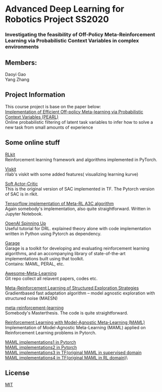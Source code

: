 # Advanced Deep Learning for Robotics Project SS2020

### Investigating the feasibility of Off-Policy Meta-Reinforcement Learning via Probabilistic Context Variables in complex environments

## Members:
Daoyi Gao\
Yang Zhang

## Project Information
This course project is base on the paper below:\
[Implementation of Efficient Off-policy Meta-learning via Probabilistic Context Variables (PEARL)](https://github.com/katerakelly/oyster)\
Online probabilistic filtering of latent task variables to infer how to solve a new task from small amounts of experience  

## Some online stuff
[RLkit](https://github.com/vitchyr/rlkit)\
Reinforcement learning framework and algorithms implemented in PyTorch.  

[Viskit](https://github.com/vitchyr/viskit)\
rllab's viskit with some added features( visualizing learning kurve)

[Soft Actor-Critic](https://github.com/rail-berkeley/softlearning)\
This is the original version of SAC implemented in TF. The Pytorch version of SAC is in rlkit.  
  
[Tensorflow implementation of Meta-RL A3C algorithm](https://github.com/awjuliani/Meta-RL)\
Again somebody's implementation, also quite straightforward. Written in Jupyter Notebook.

[OpenAI Spinning Up](https://spinningup.openai.com/en/latest/index.html)\
Useful tutorial for DRL. explained theory alone with code implementation written in Python using Pytorch as dependency.  

[Garage](https://github.com/rlworkgroup/garage)\
Garage is a toolkit for developing and evaluating reinforcement learning algorithms, and an accompanying library of state-of-the-art implementations built using that toolkit.  
Contains: MAML, PERAL, etc.

[Awesome-Meta-Learning](https://github.com/sudharsan13296/Awesome-Meta-Learning)\
Git repo collect all relavent papers, codes etc.  

[Meta-Reinforcement Learning of Structured Exploration Strategies](https://github.com/russellmendonca/maesn_suite)\
Gradientbased fast adaptation algorithm – model agnostic exploration with structured noise (MAESN)  

[meta-reinforcement-learning](https://github.com/fhennecker/meta-reinforcement-learning)\
Somebody's Masterthesis. The code is quite straightforward.

[Reinforcement Learning with Model-Agnostic Meta-Learning (MAML)](https://github.com/tristandeleu/pytorch-maml-rl)\
Implementation of Model-Agnostic Meta-Learning (MAML) applied on Reinforcement Learning problems in Pytorch.

[MAML implementations1 in Pytorch](https://github.com/dragen1860/MAML-Pytorch)\
[MAML implementations2 in Pytorch](https://github.com/katerakelly/pytorch-maml)\
[MAML implementations3 in TF(original MAML in supervised domain](https://github.com/cbfinn/maml)\
[MAML implementations4 in TF(original MAML in RL domain)](https://github.com/cbfinn/maml_rl)\  


## License
[MIT](https://choosealicense.com/licenses/mit/)
